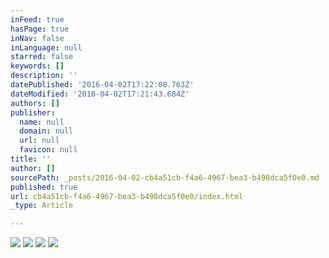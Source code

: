 ```yaml
---
inFeed: true
hasPage: true
inNav: false
inLanguage: null
starred: false
keywords: []
description: ''
datePublished: '2016-04-02T17:22:08.763Z'
dateModified: '2016-04-02T17:21:43.684Z'
authors: []
publisher:
  name: null
  domain: null
  url: null
  favicon: null
title: ''
author: []
sourcePath: _posts/2016-04-02-cb4a51cb-f4a6-4967-bea3-b498dca5f0e0.md
published: true
url: cb4a51cb-f4a6-4967-bea3-b498dca5f0e0/index.html
_type: Article

---
```

![](https://the-grid-user-content.s3-us-west-2.amazonaws.com/f349d542-120d-4611-aa9b-9a64e1fad5e5.jpg)
![](https://the-grid-user-content.s3-us-west-2.amazonaws.com/ad4c6115-1b94-48a7-8154-63ed93f13bae.jpg)
![](https://the-grid-user-content.s3-us-west-2.amazonaws.com/b3083240-77c4-4f48-b2d5-f55f85666217.jpg)
![](https://the-grid-user-content.s3-us-west-2.amazonaws.com/8ea750db-8921-47ed-adb5-fc648e1bc416.jpg)